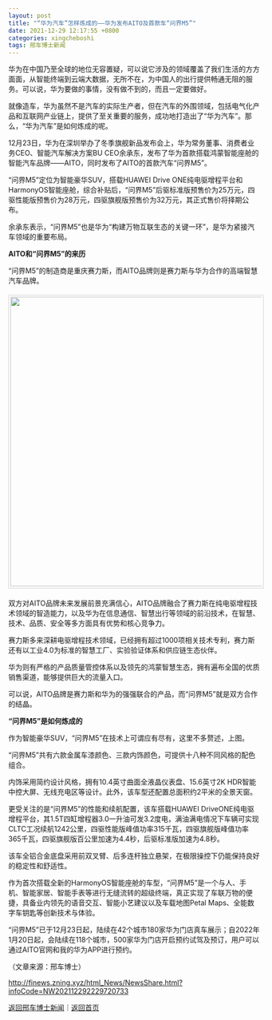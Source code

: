 ```yaml
---
layout: post
title: "“华为汽车”怎样炼成的——华为发布AITO及首款车“问界M5”"
date: 2021-12-29 12:17:55 +0800
categories: xingcheboshi
tags: 邢车博士新闻
---
```

<p>华为在中国乃至全球的地位无容置疑，可以说它涉及的领域覆盖了我们生活的方方面面，从智能终端到云端大数据，无所不在，为中国人的出行提供畅通无阻的服务。可以说，华为要做的事情，没有做不到的，而且一定要做好。</p>
 <p>就像造车，华为虽然不是汽车的实际生产者，但在汽车的外围领域，包括电气化产品和互联网产业链上，提供了至关重要的服务，成功地打造出了“华为汽车”。那么，“华为汽车”是如何炼成的呢。</p>
 <p>12月23日，华为在深圳举办了冬季旗舰新品发布会上，华为常务董事、消费者业务CEO、智能汽车解决方案BU CEO余承东，发布了华为首款搭载鸿蒙智能座舱的智能汽车品牌——AITO，同时发布了AITO的首款汽车“问界M5”。</p>
 <p>“问界M5”定位为智能豪华SUV，搭载HUAWEI Drive ONE纯电驱增程平台和HarmonyOS智能座舱，综合补贴后，“问界M5”后驱标准版预售价为25万元，四驱性能版预售价为28万元，四驱旗舰版预售价为32万元，其正式售价将择期公布。</p>
 <p>余承东表示，“问界M5”也是华为“构建万物互联生态的关键一环”，是华为紧接汽车领域的重要布局。</p>
 <p><strong>AITO和“问界M5”的来历</strong></p>
 <p>“问界M5”的制造商是重庆赛力斯，而AITO品牌则是赛力斯与华为合作的高端智慧汽车品牌。</p>
 <center><img src="https://dfscdn.dfcfw.com/download/D25569235975707862877.jpg" width="580" emheight="435" style="border:#d1d1d1 1px solid;padding:3px;margin:5px 0;" /></center>
 <p>双方对AITO品牌未来发展前景充满信心，AITO品牌融合了赛力斯在纯电驱增程技术领域的智造能力，以及华为在信息通信、智慧出行等领域的前沿技术，在智慧、技术、品质、安全等多方面具有优势和核心竞争力。</p>
 <p>赛力斯多来深耕电驱增程技术领域，已经拥有超过1000项相关技术专利，赛力斯还有以工业4.0为标准的智慧工厂、实验验证体系和供应链生态伙伴。</p>
 <p>华为则有严格的产品质量管控体系以及领先的鸿蒙智慧生态，拥有遍布全国的优质销售渠道，能够提供巨大的流量入口。</p>
 <p>可以说，AITO品牌是赛力斯和华为的强强联合的产品，而“问界M5”就是双方合作的结晶。</p>
 <p><strong>“问界M5”是如何炼成的</strong></p>
 <p>作为智能豪华SUV，“问界M5”在技术上可谓应有尽有，这里不多赘述，上图。</p>
 <p>“问界M5”共有六款金属车漆颜色、三款内饰颜色，可提供十八种不同风格的配色组合。</p>
 <p>内饰采用简约设计风格，拥有10.4英寸曲面全液晶仪表盘、15.6英寸2K HDR智能中控大屏、无线充电区等设计。此外，该车型还配置总面积约2平米的全景天窗。</p>
 <p>更受关注的是“问界M5”的性能和续航配置，该车搭载HUAWEI DriveONE纯电驱增程平台，其1.5T四缸增程器3.0一升油可发3.2度电，满油满电情况下车辆可实现CLTC工况续航1242公里，四驱性能版峰值功率315千瓦，四驱旗舰版峰值功率365千瓦，四驱旗舰版百公里加速为4.4秒，后驱标准版加速为4.8秒。</p>
 <p>该车全铝合金底盘采用前双叉臂、后多连杆独立悬架，在极限操控下仍能保持良好的稳定性和舒适性。</p>
 <p>作为首次搭载全新的HarmonyOS智能座舱的车型，“问界M5”是一个与人、手机、智能家居、智能手表等进行无缝流转的超级终端，真正实现了车联万物的便捷，具备业内领先的语音交互、智能小艺建议以及车载地图Petal Maps、全能数字车钥匙等创新技术与体验。</p>
 <p>“问界M5”已于12月23日起，陆续在42个城市180家华为门店真车展示；自2022年1月20日起，会陆续在118个城市，500家华为门店开启预约试驾及预订，用户可以通过AITO官网和我的华为APP进行预约。</p><p class="em_media">（文章来源：邢车博士）</p>

<http://finews.zning.xyz/html_News/NewsShare.html?infoCode=NW202112292229720733>

[返回邢车博士新闻](//finews.withounder.com/category/xingcheboshi.html)｜[返回首页](//finews.withounder.com/)